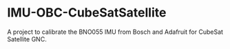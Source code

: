 # IMU-OBC-CubeSatSatellite
A project to calibrate the BNO055 IMU from Bosch and Adafruit for CubeSat Satellite GNC.
